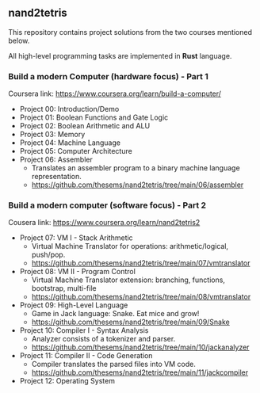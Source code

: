 ## nand2tetris

This repository contains project solutions from the two courses mentioned below.

All high-level programming tasks are implemented in __Rust__ language.

### Build a modern Computer (hardware focus) - Part 1
Coursera link: https://www.coursera.org/learn/build-a-computer/ 

* Project 00: Introduction/Demo  
* Project 01: Boolean Functions and Gate Logic  
* Project 02: Boolean Arithmetic and ALU  
* Project 03: Memory  
* Project 04: Machine Language  
* Project 05: Computer Architecture  
* Project 06: Assembler  
    * Translates an assembler program to a binary machine language representation.
    * https://github.com/thesems/nand2tetris/tree/main/06/assembler

### Build a modern computer (software focus) - Part 2
Cousera link: https://www.coursera.org/learn/nand2tetris2

* Project 07: VM I - Stack Arithmetic  
    * Virtual Machine Translator for operations: arithmetic/logical, push/pop.
    * https://github.com/thesems/nand2tetris/tree/main/07/vmtranslator
* Project 08: VM II - Program Control  
    * Virtual Machine Translator extension: branching, functions, bootstrap, multi-file
    * https://github.com/thesems/nand2tetris/tree/main/08/vmtranslator
* Project 09: High-Level Language
    * Game in Jack language: Snake. Eat mice and grow!
    * https://github.com/thesems/nand2tetris/tree/main/09/Snake
* Project 10: Compiler I - Syntax Analysis  
    * Analyzer consists of a tokenizer and parser.
    * https://github.com/thesems/nand2tetris/tree/main/10/jackanalyzer
* Project 11: Compiler II - Code Generation
    * Compiler translates the parsed files into VM code.
    * https://github.com/thesems/nand2tetris/tree/main/11/jackcompiler
* Project 12: Operating System 
